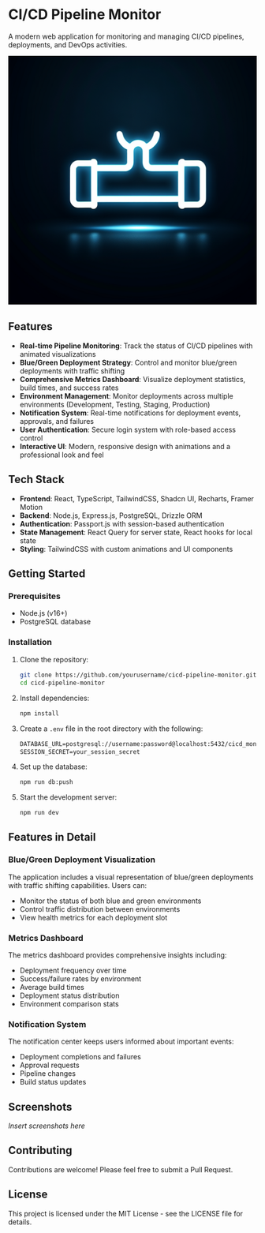 # CI/CD Pipeline Monitor

A modern web application for monitoring and managing CI/CD pipelines, deployments, and DevOps activities.

![CI/CD Pipeline Monitor](generated-icon.png)

## Features

- **Real-time Pipeline Monitoring**: Track the status of CI/CD pipelines with animated visualizations
- **Blue/Green Deployment Strategy**: Control and monitor blue/green deployments with traffic shifting
- **Comprehensive Metrics Dashboard**: Visualize deployment statistics, build times, and success rates
- **Environment Management**: Monitor deployments across multiple environments (Development, Testing, Staging, Production)
- **Notification System**: Real-time notifications for deployment events, approvals, and failures
- **User Authentication**: Secure login system with role-based access control
- **Interactive UI**: Modern, responsive design with animations and a professional look and feel

## Tech Stack

- **Frontend**: React, TypeScript, TailwindCSS, Shadcn UI, Recharts, Framer Motion
- **Backend**: Node.js, Express.js, PostgreSQL, Drizzle ORM
- **Authentication**: Passport.js with session-based authentication
- **State Management**: React Query for server state, React hooks for local state
- **Styling**: TailwindCSS with custom animations and UI components

## Getting Started

### Prerequisites

- Node.js (v16+)
- PostgreSQL database

### Installation

1. Clone the repository:
   ```bash
   git clone https://github.com/yourusername/cicd-pipeline-monitor.git
   cd cicd-pipeline-monitor
   ```

2. Install dependencies:
   ```bash
   npm install
   ```

3. Create a `.env` file in the root directory with the following:
   ```
   DATABASE_URL=postgresql://username:password@localhost:5432/cicd_monitor
   SESSION_SECRET=your_session_secret
   ```

4. Set up the database:
   ```bash
   npm run db:push
   ```

5. Start the development server:
   ```bash
   npm run dev
   ```

## Features in Detail

### Blue/Green Deployment Visualization

The application includes a visual representation of blue/green deployments with traffic shifting capabilities. Users can:
- Monitor the status of both blue and green environments
- Control traffic distribution between environments
- View health metrics for each deployment slot

### Metrics Dashboard

The metrics dashboard provides comprehensive insights including:
- Deployment frequency over time
- Success/failure rates by environment
- Average build times
- Deployment status distribution
- Environment comparison stats

### Notification System

The notification center keeps users informed about important events:
- Deployment completions and failures
- Approval requests
- Pipeline changes
- Build status updates

## Screenshots

*Insert screenshots here*

## Contributing

Contributions are welcome! Please feel free to submit a Pull Request.

## License

This project is licensed under the MIT License - see the LICENSE file for details.